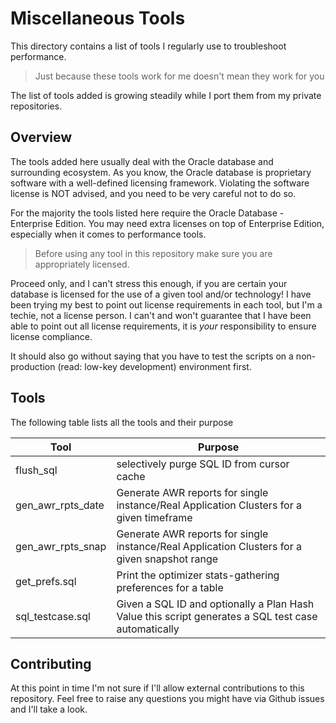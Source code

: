 # Miscellaneous Tools

This directory contains a list of tools I regularly use to troubleshoot performance. 

> Just because these tools work for me doesn't mean they work for you

The list of tools added is growing steadily while I port them from my private repositories.

## Overview

The tools added here usually deal with the Oracle database and surrounding ecosystem. As you know, the Oracle database
is proprietary software with a well-defined licensing framework. Violating the software license is NOT advised, and 
you need to be very careful not to do so. 

For the majority the tools listed here require the Oracle Database - Enterprise Edition. You may need extra licenses on
top of Enterprise Edition, especially when it comes to performance tools. 

> Before using any tool in this repository make sure you are appropriately licensed. 

Proceed only, and I can't stress this enough, if you are certain your database is licensed for the use of a given tool and/or
technology! I have been trying my best to point out license requirements in each tool, but I'm a techie, not a license person.
I can't and won't guarantee that I have been able to point out all license requirements, it is _your_ responsibility to ensure
license compliance.

It should also go without saying that you have to test the scripts on a non-production (read: low-key development) environment
first.

## Tools

The following table lists all the tools and their purpose

| Tool    | Purpose |
| ------- | ------- | 
| flush_sql | selectively purge SQL ID from cursor cache  |
| gen_awr_rpts_date | Generate AWR reports for single instance/Real Application Clusters for a given timeframe |
| gen_awr_rpts_snap | Generate AWR reports for single instance/Real Application Clusters for a given snapshot range |
| get_prefs.sql | Print the optimizer stats-gathering preferences for a table |
| sql_testcase.sql | Given a SQL ID and optionally a Plan Hash Value this script generates a SQL test case automatically |


## Contributing

At this point in time I'm not sure if I'll allow external contributions to this repository. Feel free to raise any questions you might 
have via Github issues and I'll take a look. 